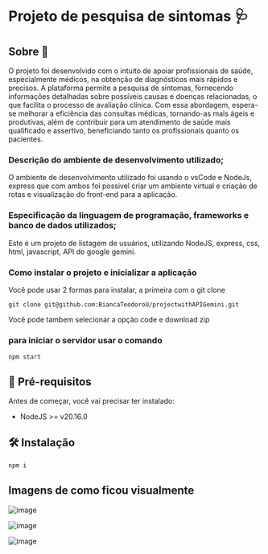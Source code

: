 # Projeto de pesquisa de sintomas 🩺

## Sobre 📄
O projeto foi desenvolvido com o intuito de apoiar profissionais de saúde, especialmente médicos, na obtenção de diagnósticos mais rápidos e precisos. A plataforma permite a pesquisa de sintomas, fornecendo informações detalhadas sobre possíveis causas e doenças relacionadas, o que facilita o processo de avaliação clínica. Com essa abordagem, espera-se melhorar a eficiência das consultas médicas, tornando-as mais ágeis e produtivas, além de contribuir para um atendimento de saúde mais qualificado e assertivo, beneficiando tanto os profissionais quanto os pacientes.

### Descrição do ambiente de desenvolvimento utilizado;
O ambiente de desenvolvimento utilizado foi usando o vsCode e NodeJs, express que com ambos foi possivel criar um ambiente virtual e criação de rotas e visualização do front-end para a aplicação.

### Especificação da linguagem de programação, frameworks e banco de dados utilizados;
Este é um projeto de listagem de usuários, utilizando NodeJS, express, css, html, javascript, API do google gemini.

### Como instalar o projeto e inicializar a aplicação
Você pode usar 2 formas para instalar, a primeira com o git clone

    git clone git@github.com:BiancaTeodoroU/projectwithAPIGemini.git

Você pode tambem selecionar a opção code e download zip

### para iniciar o servidor usar o comando

    npm start

## 🧰 Pré-requisitos
Antes de começar, você vai precisar ter instalado:
- NodeJS >= v20.16.0

## 🛠 Instalação
```sh
npm i
```

## Imagens de como ficou visualmente

![image](https://github.com/user-attachments/assets/81159be5-62bc-4172-8671-b3705c04a3f2)

![image](https://github.com/user-attachments/assets/d13ae153-4251-4abd-91da-da144acc6a2d)

![image](https://github.com/user-attachments/assets/165fadbe-cd9a-40ad-9840-0d49edd7971a)

